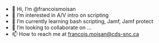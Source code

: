 - 👋 Hi, I’m @francoismoisan
- 👀 I’m interested in A/V intro on scripting
- 🌱 I’m currently learning bash scripting, Jamf, Jamf protect
- 💞️ I’m looking to collaborate on ...
- 📫 How to reach me at francois.moisan@cds-snc.ca

<!---
francoismoisan/francoismoisan is a ✨ special ✨ repository because its `README.md` (this file) appears on your GitHub profile.
You can click the Preview link to take a look at your changes.
--->
